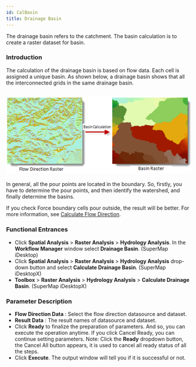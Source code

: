```yaml
---
id: CalBasin
title: Drainage Basin
---
```

The drainage basin refers to the catchment. The basin calculation is to create a raster dataset for basin.

### Introduction

The calculation of the drainage basin is based on flow data. Each cell is assigned a unique basin. As shown below, a drainage basin shows that all the interconnected grids in the same drainage basin.

![](img/Basin.png)  
---  
  
In general, all the pour points are located in the boundary. So, firstly, you have to determine the pour points, and then identify the watershed, and finally determine the basins.

If you check Force boundary cells pour outside, the result will be better. For more information, see [Calculate Flow Direction](CalFlowDirection).

### Functional Entrances

  * Click **Spatial Analysis** > **Raster Analysis** > **Hydrology Analysis**. In the **Workflow Manager** window select **Drainage Basin**. (SuperMap iDesktop)
  * Click **Spatial Analysis** > **Raster Analysis** > **Hydrology Analysis** drop-down button and select **Calculate Drainage Basin**. (SuperMap iDesktopX)
  * **Toolbox** > **Raster Analysis** > **Hydrology Analysis** > **Calculate Drainage Basin**. (SuperMap iDesktopX)

### Parameter Description

  * **Flow Direction Data** : Select the flow direction datasource and dataset.
  * **Result Data** : The result names of datasource and dataset.
  * Click **Ready** to finalize the preparation of parameters. And so, you can execute the operation anytime. If you click Cancel Ready, you can continue setting parameters. Note: Click the **Ready** dropdown button, the Cancel All button appears, it is used to cancel all ready status of all the steps.
  * Click **Execute**. The output window will tell you if it is successful or not.
